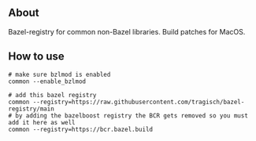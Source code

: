 ## About
Bazel-registry for common non-Bazel libraries. 
Build patches for MacOS.

## How to use

```
# make sure bzlmod is enabled
common --enable_bzlmod

# add this bazel registry
common --registry=https://raw.githubusercontent.com/tragisch/bazel-registry/main
# by adding the bazelboost registry the BCR gets removed so you must add it here as well
common --registry=https://bcr.bazel.build
```

